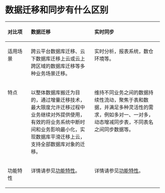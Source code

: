 # 数据迁移和同步有什么区别<a name="drs_04_0087"></a>

<a name="table99098207382"></a>
<table><thead align="left"><tr id="row69094203389"><th class="cellrowborder" valign="top" width="15.081508150815083%" id="mcps1.1.4.1.1"><p id="p19909112063818"><a name="p19909112063818"></a><a name="p19909112063818"></a>对比项</p>
</th>
<th class="cellrowborder" valign="top" width="41.02410241024103%" id="mcps1.1.4.1.2"><p id="p290912053814"><a name="p290912053814"></a><a name="p290912053814"></a>数据迁移</p>
</th>
<th class="cellrowborder" valign="top" width="43.89438943894389%" id="mcps1.1.4.1.3"><p id="p8909020173810"><a name="p8909020173810"></a><a name="p8909020173810"></a><span id="text325010864"><a name="text325010864"></a><a name="text325010864"></a>实时同步</span></p>
</th>
</tr>
</thead>
<tbody><tr id="row4452151313717"><td class="cellrowborder" valign="top" width="15.081508150815083%" headers="mcps1.1.4.1.1 "><p id="p9452113375"><a name="p9452113375"></a><a name="p9452113375"></a>适用场景</p>
</td>
<td class="cellrowborder" valign="top" width="41.02410241024103%" headers="mcps1.1.4.1.2 "><p id="p194527131476"><a name="p194527131476"></a><a name="p194527131476"></a>跨云平台数据库迁移、云下数据库迁移上云或云上跨区域的数据库迁移等多种业务场景迁移。</p>
</td>
<td class="cellrowborder" valign="top" width="43.89438943894389%" headers="mcps1.1.4.1.3 "><p id="p645219137712"><a name="p645219137712"></a><a name="p645219137712"></a>实时分析，报表系统，数仓环境等。</p>
</td>
</tr>
<tr id="row691022013384"><td class="cellrowborder" valign="top" width="15.081508150815083%" headers="mcps1.1.4.1.1 "><p id="p1391072020387"><a name="p1391072020387"></a><a name="p1391072020387"></a>特点</p>
</td>
<td class="cellrowborder" valign="top" width="41.02410241024103%" headers="mcps1.1.4.1.2 "><p id="p10910122013810"><a name="p10910122013810"></a><a name="p10910122013810"></a>以整体数据库搬迁为目的，通过增量迁移技术，最大限度允许迁移过程中业务继续对外提供使用，有效的将业务系统中断时间和业务影响最小化，实现数据库平滑迁移上云，支持全部数据库对象的迁移。</p>
</td>
<td class="cellrowborder" valign="top" width="43.89438943894389%" headers="mcps1.1.4.1.3 "><p id="p20910720143818"><a name="p20910720143818"></a><a name="p20910720143818"></a>维持不同业务之间的数据持续性流动，聚焦于表和数据，并满足多种灵活性的需求，例如多对一、一对多，动态增减同步表，不同表名之间同步数据等。</p>
</td>
</tr>
<tr id="row13910820153818"><td class="cellrowborder" valign="top" width="15.081508150815083%" headers="mcps1.1.4.1.1 "><p id="p4910320143814"><a name="p4910320143814"></a><a name="p4910320143814"></a>功能特性</p>
</td>
<td class="cellrowborder" valign="top" width="41.02410241024103%" headers="mcps1.1.4.1.2 "><p id="p19264144013435"><a name="p19264144013435"></a><a name="p19264144013435"></a>详情请参见<a href="https://support.huaweicloud.com/productdesc-drs/drs_01_0301.html" target="_blank" rel="noopener noreferrer">功能特性</a>。</p>
</td>
<td class="cellrowborder" valign="top" width="43.89438943894389%" headers="mcps1.1.4.1.3 "><p id="p112938375455"><a name="p112938375455"></a><a name="p112938375455"></a>详情请参见<a href="https://support.huaweicloud.com/productdesc-drs/drs_01_0302.html" target="_blank" rel="noopener noreferrer">功能特性</a>。</p>
</td>
</tr>
</tbody>
</table>

